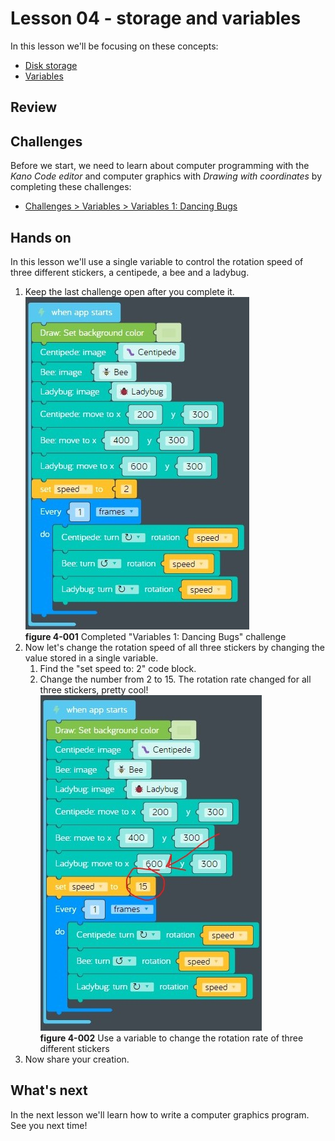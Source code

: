 # Lesson 04 - storage and variables

In this lesson we'll be focusing on these concepts:

* [Disk storage](https://en.wikipedia.org/wiki/Disk_storage)
* [Variables](https://en.wikipedia.org/wiki/Variable_(computer_science))

## Review

## Challenges

Before we start, we need to learn about computer programming with the *Kano Code editor* and computer graphics with *Drawing with coordinates* by completing these challenges:

* [Challenges > Variables > Variables 1: Dancing Bugs](https://code.kano.me/challenge/loops/FN004_variables_1)

## Hands on

In this lesson we'll use a single variable to control the rotation speed of three different stickers, a centipede, a bee and a ladybug.

1. Keep the last challenge open after you complete it.  
    ![4-001](./images/4-001.jpg)  
    **figure 4-001** Completed "Variables 1: Dancing Bugs" challenge
1. Now let's change the rotation speed of all three stickers by changing the value stored in a single variable.
    1. Find the "set speed to: 2" code block.
    1. Change the number from 2 to 15. The rotation rate changed for all three stickers, pretty cool!  
        ![4-002](./images/4-002.jpg)  
        **figure 4-002** Use a variable to change the rotation rate of three different stickers
1. Now share your creation.

## What's next

In the next lesson we'll learn how to write a computer graphics program. See you next time!
